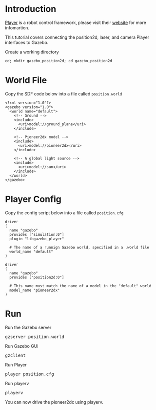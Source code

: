 # Introduction

[Player](http://playerstage.sourceforge.net) is a robot control framework,
please visit their [website](http://playerstage.sourceforge.net) for more
infomartion.

This tutorial covers connecting the position2d, laser, and camera Player interfaces to Gazebo. 

Create a working directory

~~~
cd; mkdir gazebo_position2d; cd gazebo_position2d
~~~

# World File

Copy the SDF code below into a file called `position.world`

~~~
<?xml version="1.0"?>
<gazebo version="1.0">
  <world name="default">
    <!-- Ground -->
    <include>
      <uri>model://ground_plane</uri>
    </include>

    <!-- Pioneer2dx model -->
    <include>
      <uri>model://pioneer2dx</uri>
    </include>

    <!-- A global light source -->
    <include>
      <uri>model://sun</uri>
    </include>
  </world>
</gazebo>
~~~

# Player Config

Copy the config script below into a file called `position.cfg`

~~~
driver
(
  name "gazebo"
  provides ["simulation:0"]
  plugin "libgazebo_player"

  # The name of a runnign Gazebo world, specified in a .world file
  world_name "default"
)

driver
(
  name "gazebo"
  provides ["position2d:0"]

  # This name must match the name of a model in the "default" world
  model_name "pioneer2dx"
)
~~~

# Run

Run the Gazebo server

<pre>
gzserver position.world
</pre>

Run Gazebo GUI

<pre>
gzclient
</pre>

Run Player

<pre>
player position.cfg
</pre>

Run playerv

<pre>
playerv
</pre>

You can now drive the pioneer2dx using playerv.

